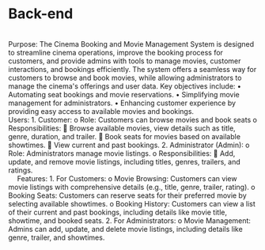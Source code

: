 # Back-end
<br>
Purpose:
The Cinema Booking and Movie Management System is designed to streamline cinema operations, improve the booking process for customers, and provide admins with tools to manage movies, customer interactions, and bookings efficiently. The system offers a seamless way for customers to browse and book movies, while allowing administrators to manage the cinema's offerings and user data.
Key objectives include:
•	Automating seat bookings and movie reservations.
•	Simplifying movie management for administrators.
•	Enhancing customer experience by providing easy access to available movies and bookings.
<br>
Users:
1.	Customer:
o	Role: Customers can browse movies and book seats
o	Responsibilities:
	Browse available movies, view details such as title, genre, duration, and trailer.
	Book seats for movies based on available showtimes.
	View current and past bookings.
2.	Administrator (Admin):
o	Role: Administrators manage movie listings.
o	Responsibilities:
	Add, update, and remove movie listings, including titles, genres, trailers, and ratings.
<br>
 
Features:
1.	For Customers:
o	Movie Browsing: Customers can view movie listings with comprehensive details (e.g., title, genre, trailer, rating).
o	Booking Seats: Customers can reserve seats for their preferred movie by selecting available showtimes.
o	Booking History: Customers can view a list of their current and past bookings, including details like movie title, showtime, and booked seats.
2.	For Administrators:
o	Movie Management: Admins can add, update, and delete movie listings, including details like genre, trailer, and showtimes.
